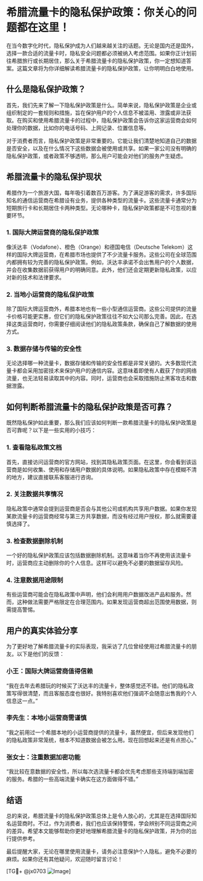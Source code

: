 # 希腊流量卡的隐私保护政策：你关心的问题都在这里！

在当今数字化时代，隐私保护成为人们越来越关注的话题。无论是国内还是国外，选择一款合适的流量卡时，隐私安全问题都必须被纳入考虑范围。如果你正计划前往希腊旅行或长期居住，那么关于希腊流量卡的隐私保护政策，你一定想知道答案。这篇文章将为你详细解读希腊流量卡的隐私保护政策，让你明明白白地使用。

## 什么是隐私保护政策？

首先，我们先来了解一下隐私保护政策是什么。简单来说，隐私保护政策是企业或组织制定的一套规则和措施，旨在保护用户的个人信息不被滥用、泄露或非法获取。在购买和使用希腊流量卡的过程中，隐私保护政策会告诉你这家运营商会如何处理你的数据，比如你的电话号码、上网记录、位置信息等。

对于消费者而言，隐私保护政策是非常重要的。它能让我们清楚地知道自己的数据是否安全，以及在什么情况下这些数据会被使用或共享。如果一家公司没有明确的隐私保护政策，或者政策不够透明，那么用户可能会对他们的服务产生疑虑。

## 希腊流量卡的隐私保护现状

希腊作为一个旅游大国，每年吸引着数百万游客。为了满足游客的需求，许多国际知名的通信运营商在希腊设有业务，提供各种类型的流量卡。这些流量卡通常分为短期旅行卡和长期居住卡两种类型。无论哪种卡，隐私保护政策都是不可忽视的重要环节。

### 1. 国际大牌运营商的隐私保护政策

像沃达丰（Vodafone）、橙色（Orange）和德国电信（Deutsche Telekom）这样的国际大牌运营商，在希腊市场也提供了不少流量卡服务。这些公司在全球范围内都拥有较为完善的隐私保护政策。例如，沃达丰承诺不会出售用户的个人数据，并会在收集数据前获得用户的明确同意。此外，他们还会定期更新隐私政策，以应对新的技术和法律要求。

### 2. 当地小运营商的隐私保护政策

除了国际大牌运营商外，希腊本地也有一些小型通信运营商。这些公司提供的流量卡价格可能更实惠，但它们的隐私保护政策往往不如大公司那么完善。因此，在选择这类运营商时，你需要仔细阅读他们的隐私政策条款，确保自己了解数据的使用方式。

### 3. 数据存储与传输的安全性

无论选择哪一种流量卡，数据存储和传输的安全性都是非常关键的。大多数现代流量卡都会采用加密技术来保护用户的通信内容。这意味着即使有人截获了你的网络流量，也无法轻易读取其中的内容。同时，运营商也会采取措施防止黑客攻击和数据泄露。

## 如何判断希腊流量卡的隐私保护政策是否可靠？

既然隐私保护如此重要，那么我们应该如何判断一款希腊流量卡的隐私保护政策是否可靠呢？以下是一些实用的小技巧：

### 1. 查看隐私政策文档

首先，直接访问运营商的官方网站，找到其隐私政策页面。在这里，你会看到该运营商是如何收集、使用和存储用户数据的具体说明。如果隐私政策中存在模糊不清的地方，建议直接联系客服进行咨询。

### 2. 关注数据共享情况

隐私政策中通常会提到运营商是否会与其他公司或机构共享用户数据。如果你发现某款流量卡的运营商经常与第三方共享数据，而没有经过用户授权，那么就需要谨慎选择了。

### 3. 检查数据删除机制

一个好的隐私保护政策应该包括数据删除机制。这意味着当你不再使用该流量卡时，运营商应主动删除你的个人信息。这样可以避免不必要的数据留存风险。

### 4. 注意数据用途限制

有些运营商可能会在隐私政策中声明，他们会利用用户数据改进产品和服务。然而，这种做法需要严格限定在合理范围内。如果发现运营商超出范围使用数据，则需提高警惕。

## 用户的真实体验分享

为了更好地了解希腊流量卡的实际表现，我采访了几位曾经使用过希腊流量卡的朋友。以下是他们的反馈：

### 小王：国际大牌运营商值得信赖

“我在去年去希腊玩的时候买了沃达丰的流量卡，整体感觉还不错。他们的隐私政策写得很清楚，而且客服态度也很好。我特别喜欢他们强调不会随意出售我的个人信息这一点。”

### 李先生：本地小运营商需谨慎

“我之前用过一个希腊本地的小运营商提供的流量卡，虽然便宜，但后来发现他们的隐私政策非常笼统，根本不知道数据会被怎么用。现在回想起来还是有点担心。”

### 张女士：注重数据加密功能

“我比较在意数据的安全性，所以每次选流量卡都会优先考虑那些支持端到端加密的服务。希腊的一些高端流量卡确实在这方面做得不错。”

## 结语

总的来说，希腊流量卡的隐私保护政策总体上是令人放心的，尤其是在选择国际知名运营商时。不过，作为消费者，我们也应该保持警惕，学会辨别不同运营商之间的差异。希望本文能够帮助你更好地理解希腊流量卡的隐私保护政策，并为你的出行提供参考。

最后提醒大家，无论在哪里使用流量卡，请务必注意保护个人隐私，避免不必要的麻烦。如果你还有其他疑问，欢迎随时留言讨论！

[TG💪+ @jx0703 ![Image](https://github.com/user-attachments/assets/dbca1d08-cadb-493c-b0ec-ad6f7a83f270)]